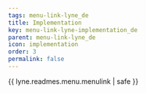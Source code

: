 ```yaml
---
tags: menu-link-lyne_de
title: Implementation
key: menu-link-lyne-implementation_de
parent: menu-link-lyne_de
icon: implementation
order: 3
permalink: false  
---
```

{{ lyne.readmes.menu.menulink | safe }}


